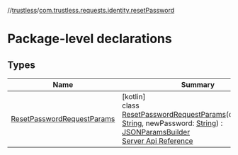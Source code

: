 //[trustless](../../index.md)/[com.trustless.requests.identity.resetPassword](index.md)

# Package-level declarations

## Types

| Name | Summary |
|---|---|
| [ResetPasswordRequestParams](-reset-password-request-params/index.md) | [kotlin]<br>class [ResetPasswordRequestParams](-reset-password-request-params/index.md)(oldPassword: [String](https://kotlinlang.org/api/latest/jvm/stdlib/kotlin/-string/index.html), newPassword: [String](https://kotlinlang.org/api/latest/jvm/stdlib/kotlin/-string/index.html)) : [JSONParamsBuilder](../com.trustless.params/-j-s-o-n-params-builder/index.md)<br>[Server Api Reference](https://developer.staq.io/docs/apis/identity#/User%20management/Set%20password) |
